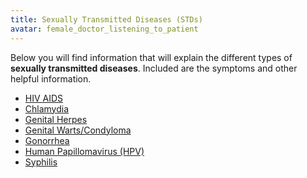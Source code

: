 ```yaml
---
title: Sexually Transmitted Diseases (STDs)
avatar: female_doctor_listening_to_patient
---
```


Below you will find information that will explain the different types of
**sexually transmitted diseases**.  Included are the symptoms and other
helpful information.

- [HIV AIDS]
- [Chlamydia]
- [Genital Herpes]
- [Genital Warts/Condyloma]
- [Gonorrhea]
- [Human Papillomavirus (HPV)]
- [Syphilis]

[HIV AIDS]: /well_woman/std/hiv_aids/
[Chlamydia]: /well_woman/std/chlamydia/
[Genital Herpes]: /well_woman/std/genital_herpes/
[Genital Warts/Condyloma]: /well_woman/std/genital_warts_condyloma/
[Gonorrhea]: /well_woman/std/gonorrhea/
[Human Papillomavirus (HPV)]: /well_woman/std/hpv/
[Syphilis]: /well_woman/std/syphilis/

